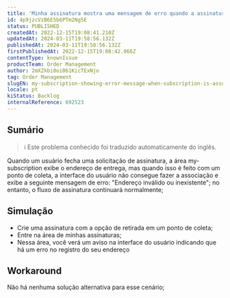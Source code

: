 ```yaml
---
title: 'Minha assinatura mostra uma mensagem de erro quando a assinatura está associada a um ponto de coleta'
id: 4p9jzcVzB6E5b6PTm2Ng5E
status: PUBLISHED
createdAt: 2022-12-15T19:08:41.210Z
updatedAt: 2024-03-11T19:58:56.132Z
publishedAt: 2024-03-11T19:58:56.132Z
firstPublishedAt: 2022-12-15T19:08:42.066Z
contentType: knownIssue
productTeam: Order Management
author: 2mXZkbi0oi061KicTExNjo
tag: Order Management
slugEN: my-subscription-showing-error-message-when-subscription-is-associated-with-a-pick-up-point
locale: pt
kiStatus: Backlog
internalReference: 692523
---
```


## Sumário

>ℹ️ Este problema conhecido foi traduzido automaticamente do inglês.



Quando um usuário fecha uma solicitação de assinatura, a área my-subscription exibe o endereço de entrega, mas quando isso é feito com um ponto de coleta, a interface do usuário não consegue fazer a associação e exibe a seguinte mensagem de erro: "Endereço inválido ou inexistente"; no entanto, o fluxo de assinatura continuará normalmente;

## Simulação




- Crie uma assinatura com a opção de retirada em um ponto de coleta;
- Entre na área de minhas assinaturas;
- Nessa área, você verá um aviso na interface do usuário indicando que há um erro no registro do seu endereço

## Workaround



Não há nenhuma solução alternativa para esse cenário;

